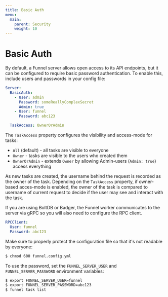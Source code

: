 ```yaml
---
title: Basic Auth
menu:
  main:
    parent: Security
    weight: 10
---
```

# Basic Auth

By default, a Funnel server allows open access to its API endpoints, but it
can be configured to require basic password authentication. To enable this,
include users and passwords in your config file:

```yaml
Server:
  BasicAuth:
    - User: admin
      Password: someReallyComplexSecret
      Admin: true
    - User: funnel
      Password: abc123

  TaskAccess: OwnerOrAdmin
```

The `TaskAccess` property configures the visibility and access-mode for tasks:

* `All` (default) - all tasks are visible to everyone
* `Owner` - tasks are visible to the users who created them
* `OwnerOrAdmin` - extends `Owner` by allowing Admin-users (`Admin: true`)
  access everything

As new tasks are created, the username behind the request is recorded as the
owner of the task. Depending on the `TaskAccess` property, if owner-based
acces-mode is enabled, the owner of the task is compared to username of current
request to decide if the user may see and interact with the task.

If you are using BoltDB or Badger, the Funnel worker communicates to the server via gRPC
so you will also need to configure the RPC client.

```yaml
RPCClient:
  User: funnel
  Password: abc123
```

Make sure to properly protect the configuration file so that it's not readable
by everyone:

```bash
$ chmod 600 funnel.config.yml
```

To use the password, set the `FUNNEL_SERVER_USER` and `FUNNEL_SERVER_PASSWORD` environment variables:
```bash
$ export FUNNEL_SERVER_USER=funnel
$ export FUNNEL_SERVER_PASSWORD=abc123
$ funnel task list
```
